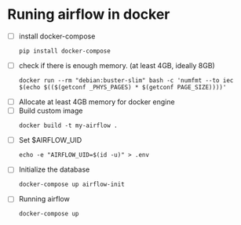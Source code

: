 # Runing airflow in docker

- [ ] install docker-compose
  ```
  pip install docker-compose
  ```
- [ ] check if there is enough memory. (at least 4GB, ideally 8GB)
  ```
  docker run --rm "debian:buster-slim" bash -c 'numfmt --to iec $(echo $(($(getconf _PHYS_PAGES) * $(getconf PAGE_SIZE))))'
  ```
- [ ] Allocate at least 4GB memory for docker engine 
- [ ] Build custom image
  ```
  docker build -t my-airflow .
  ```
- [ ] Set $AIRFLOW_UID
  ```
  echo -e "AIRFLOW_UID=$(id -u)" > .env
  ```
- [ ] Initialize the database 
  ```
  docker-compose up airflow-init
  ```
- [ ] Running airflow
  ```
  docker-compose up 
  ```